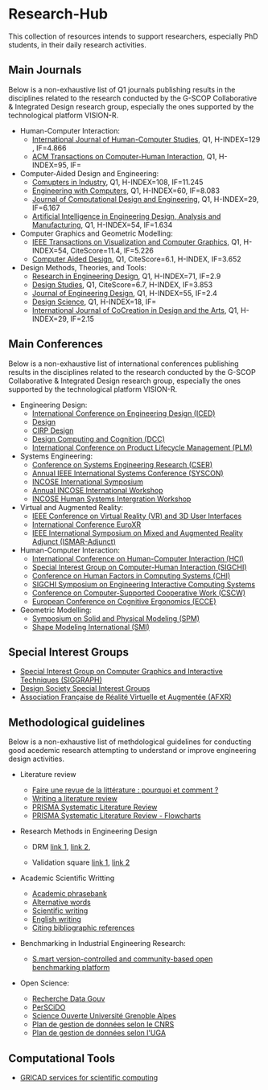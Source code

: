 # 

# Research-Hub

This collection of resources intends to support researchers, especially PhD students, in their daily research activities.  

## Main Journals

Below is a non-exhaustive list of Q1 journals publishing results in the disciplines related to the research conducted by the G-SCOP Collaborative & Integrated Design research group, especially the ones supported by the technological platform VISION-R.

- Human-Computer Interaction:
  - [International Journal of Human-Computer Studies](https://www.sciencedirect.com/journal/international-journal-of-human-computer-studies), Q1, H-INDEX=129 , IF=4.866
  - [ACM Transactions on Computer-Human Interaction](https://dl.acm.org/journal/tochi), Q1, H-INDEX=95, IF=
- Computer-Aided Design and Engineering:
  - [Comupters in Industry](https://www.sciencedirect.com/journal/computers-in-industry), Q1, H-INDEX=108, IF=11.245
  - [Engineering with Computers](https://www.springer.com/journal/366), Q1, H-INDEX=60, IF=8.083
  - [Journal of Computational Design and Engineering](https://academic.oup.com/jcde?login=false), Q1, H-INDEX=29, IF=6.167
  - [Artificial Intelligence in Engineering Design, Analysis and Manufacturing](https://www.cambridge.org/core/journals/ai-edam), Q1, H-INDEX=54, IF=1.634
- Computer Graphics and Geometric Modelling:
  - [IEEE Transactions on Visualization and Computer Graphics](https://ieeexplore.ieee.org/xpl/RecentIssue.jsp?punumber=2945), Q1, H-INDEX=54, CiteScore=11.4, IF=5.226
  - [Computer Aided Design](https://www.sciencedirect.com/journal/computer-aided-design), Q1, CiteScore=6.1, H-INDEX, IF=3.652
- Design Methods, Theories, and Tools:
  - [Research in Engineering Design](https://www.springer.com/journal/163), Q1, H-INDEX=71, IF=2.9
  - [Design Studies](https://www.sciencedirect.com/journal/design-studies),  Q1, CiteScore=6.7, H-INDEX, IF=3.853
  - [Journal of Engineering Design](https://www.tandfonline.com/toc/cjen20/current), Q1, H-INDEX=55, IF=2.4
  - [Design Science](https://www.cambridge.org/core/journals/design-science), Q1, H-INDEX=18, IF=
  - [International Journal of CoCreation in Design and the Arts](https://www.tandfonline.com/journals/ncdn20), Q1, H-INDEX=29, IF=2.15

## Main Conferences

Below is a non-exhaustive list of international conferences publishing results in the disciplines related to the research conducted by the G-SCOP Collaborative & Integrated Design research group, especially the ones supported by the technological platform VISION-R.

- Engineering Design:
  - [International Conference on Engineering Design (ICED)](https://iced.designsociety.org/)
  - [Design](https://www.designconference.org/)
  - [CIRP Design]()
  - [Design Computing and Cognition (DCC)]()
  - [International Conference on Product Lifecycle Management (PLM)]()
- Systems Engineering:
  - [Conference on Systems Engineering Research (CSER)](https://cser.info/)
  - [Annual IEEE International Systems Conference (SYSCON)]()
  - [INCOSE International Symposium](https://www.incose.org/symp2022/home/what-is-the-international-symposium)
  - [Annual INCOSE International Workshop](https://www.incose.org/IW2023)
  - [INCOSE Human Systems Intergration Workshop](https://www.incose.org/hsiws2022)
- Virtual and Augmented Reality:
  - [IEEE Conference on Virtual Reality (VR) and 3D User Interfaces](http://ieeevr.org/2023)
  - [International Conference EuroXR](https://www.euroxr-association.org/euroxr-conferences/)
  - [IEEE International Symposium on Mixed and Augmented Reality Adjunct (ISMAR-Adjunct)](https://ieeexplore.ieee.org/xpl/conhome/9585620/proceeding)
- Human-Computer Interaction:
  - [International Conference on Human-Computer Interaction (HCI)](https://2023.hci.international/index.html)
  - [Special Interest Group on Computer-Human Interaction (SIGCHI)](https://sigchi.org/)
  - [Conference on Human Factors in Computing Systems (CHI)](https://dl.acm.org/doi/proceedings/10.1145/3491102)
  - [SIGCHI Symposium on Engineering Interactive Computing Systems](https://eics.acm.org/2023/)
  - [Conference on Computer-Supported Cooperative Work (CSCW)](https://cscw.acm.org/)
  - [European Conference on Cognitive Ergonomics (ECCE)](https://digitaleconomy.wales/ecce2023/)
- Geometric Modelling:
  - [Symposium on Solid and Physical Modeling (SPM)](https://sites.google.com/view/spm-2023/)
  - [Shape Modeling International (SMI)](https://smiconf.github.io/)

## Special Interest Groups
  - [Special Interest Group on Computer Graphics and Interactive Techniques (SIGGRAPH)](https://www.siggraph.org/)
  - [Design Society Special Interest Groups](https://www.designsociety.org/group/11/Special+Interest+Groups+%28SIGs%29)
  - [Association Française de Réalité Virtuelle et Augmentée (AFXR)](https://www.afxr.org/page/1756926-accueil)

## Methodological guidelines

Below is a non-exhaustive list of methdological guidelines for conducting good acedemic research attempting to understand or improve engineering design activities.

- Literature review
  - [Faire une revue de la littérature : pourquoi et comment ?](https://hal.science/hal-00657381/file/Pages_15_A_27_-_Dumez_H._-_2011_-_Faire_une_revue_de_littA_rature._-_Libellio_vol._7_nA_2.pdf)
  - [Writing a literature review](https://github.com/rpinquie/rpinquie.github.io/blob/master/PhD/biblio/Writing%20a%20literature%20review.pdf)
  - [PRISMA Systematic Literature Review](http://www.prisma-statement.org/)
  - [PRISMA Systematic Literature Review - Flowcharts](http://www.prisma-statement.org/PRISMAStatement/FlowDiagram)

- Research Methods in Engineering Design

  	- DRM [link 1](https://link.springer.com/book/10.1007/978-1-84882-587-1), [link 2](https://edisciplinas.usp.br/pluginfile.php/6312877/mod_resource/content/2/Txtei0476%20DRM%202009.pdf), 

  	- Validation square [link 1](https://www.researchgate.net/publication/238355807_The''Validation_Square''-Validating_Design_Methods), [link 2](https://asmedigitalcollection.asme.org/ebooks/book/103/chapter-abstract/22576/The-Validation-Square-How-Does-One-Verify-and?redirectedFrom=fulltext)

- Academic Scientific Writting
  - [Academic phrasebank](https://github.com/rpinquie/rpinquie.github.io/tree/master/PhD/biblio/Academic%20phrasebank.pdf)
  - [Alternative words](https://github.com/rpinquie/rpinquie.github.io/tree/master/PhD/biblio/Alternative%20words.pdf)
  - [Scientific writing](https://github.com/rpinquie/rpinquie.github.io/tree/master/PhD/biblio/Scientific%20writing.pdf)
  - [English writing](https://github.com/rpinquie/rpinquie.github.io/tree/master/PhD/biblio/English%20writing.pdf)
  - [Citing bibliographic references](https://github.com/rpinquie/rpinquie.github.io/tree/master/PhD/biblio/Citing%20bibliographic%20references.pdf)
- Benchmarking in Industrial Engineering Research:
  - [S.mart version-controlled and community-based open benchmarking platform](https://github.com/GIS-S-mart/Welcome)
- Open Science:
  - [Recherche Data Gouv](https://entrepot.recherche.data.gouv.fr/loginpage.xhtml;jsessionid=3f3e86caa237b27b725ff95e69ca?redirectPage=%2Fdataverseuser.xhtml)
  - [PerSCiDO](https://perscido.univ-grenoble-alpes.fr/)
  - [Science Ouverte Université Grenoble Alpes](https://scienceouverte.univ-grenoble-alpes.fr/)
  - [Plan de gestion de données selon le CNRS](https://doranum.fr/plan-gestion-donnees-dmp/le-plan-de-gestion-de-donnees-pas-a-pas_10_13143_t94g-9j96/)
  - [Plan de gestion de données selon l'UGA](https://scienceouverte.univ-grenoble-alpes.fr/donnees/organiser/pgd/)

## Computational Tools

- [GRICAD services for scientific computing](https://gricad.univ-grenoble-alpes.fr/catalogue.html)
